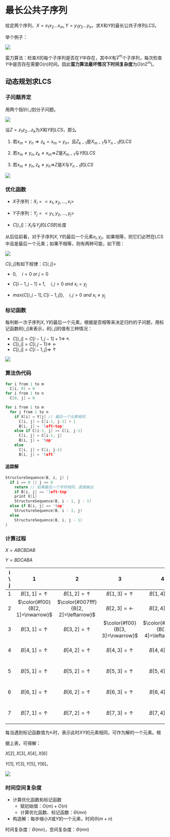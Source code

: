 # 最长公共子序列

给定两个序列，$X=x_1x_2\dots x_m, Y=y_1y_2\dots y_n$，求$X$和$Y$的最长公共子序列$LCS$。

举个例子：

![](http://rt9iekfji.hn-bkt.clouddn.com/008i3skNgy1gus6o90e0mj60ak03daa402.jpg)

蛮力算法：检查$X$的每个子序列是否在$Y$中存在，其中$X$有$2^m$个子序列，每次检查$Y$中是否存在需要O(n)时间。因此**蛮力算法最坏情况下时间复杂度**为$O(n2^m)$。

## 动态规划求LCS

### 子问题界定

用两个指针$i,j$划分子问题。

![](http://rt9iekfji.hn-bkt.clouddn.com/008i3skNgy1gusr722awrj6088049t8k02.jpg)

设$Z=z_1z_2\dots z_k$为$X$和$Y$的$LCS$，那么

1. 若$x_m=y_n \Rightarrow z_k=x_m=y_n$，且$Z_{k-1}$是$X_{m-1}$与$Y_{n-1}$的$LCS$
2. 若$x_m \ne y_n,z_k \ne x_m \Rightarrow$$Z$是$X_{m-1}$与$Y$的$LCS$

3. 若$x_m \ne y_n,z_k \ne y_n \Rightarrow$$Z$是$X$与$Y_{n-1}$的$LCS$

![](http://rt9iekfji.hn-bkt.clouddn.com/008i3skNgy1gusr6wz6k9j60r605kq3402.jpg)

### 优化函数

* $X$子序列：$X_i=<x_1,x_2,\dots,x_i>$

* $Y$子序列：$Y_j=<y_1,y_2,\dots,y_j>$

* $C[i,j]$：$X_i$与$Y_j$的$LCS$的长度

从后往前看，对于子序列$X,Y$的最后一个元素$x_i,y_j$，如果相等，则它们必然在LCS中且是最后一个元素；如果不相等，则有两种可能，如下图：

![](http://rt9iekfji.hn-bkt.clouddn.com/008i3skNgy1gusr6wz6k9j60r605kq3402.jpg)

$C[i,j]$有如下规律：$C[i,j]=$

* $0, \quad i=0 \ or \ j=0$

* $C[i-1,j-1]+1, \quad i,j > 0 \ and \ x_i=y_j$

* $max\{C[i,j-1], C[i-1,j]\}, \quad i,j>0 \ and \ x_i \ne y_j$

### 标记函数

每判断一次子序列$X,Y$的最后一个元素，根据是否相等来决定归约的子问题，用标记函数$B[i,j]$来表示，$B[i,j]$的值有三种情况：

* $C[i,j] = C[i-1,j-1]+1 \Rightarrow \ \nwarrow$
* $C[i,j]=C[i,j-1] \Rightarrow \ \leftarrow$
* $C[i,j]=C[i-1,j] \Rightarrow \ \uparrow$

![](http://rt9iekfji.hn-bkt.clouddn.com/008i3skNgy1gusr79lr42j6088049dfp02.jpg)

### 算法伪代码

```c
for i from 1 to m
  C[i, 0] = 0
for i from 1 to n
  C[0, j] = 0

for i from 1 to m
  for j from 1 to n
    if X[i] = Y[j] // 最后一个元素相同
      C[i, j] = C[i-1, j-1] + 1
      B[i, j] = 'left-top'
    else if C[i-1, j] >= C[i, j-1]
      C[i, j] = C[i-1, j]
      B[i, j] = 'top'
    else
      C[i, j] = C[i, j-1]
      B[i, j] = 'left'
```

#### 追踪解

```c
StructureSequence(B, i, j) {
  if i == 0 || j == 0
    return // 如果最后一个字符相同，直接输出
	if B[i, j] == 'left-top'
  	print X[i]
  	StructureSequence(B, i - 1, j - 1)
  else if B[i, j] == 'top'
    StructureSequence(B, i - 1, j)
  else
    StructureSequence(B, i, j - 1)
}
```

### 计算过程

$X=ABCBDAB$

$Y=BDCABA$

| i \ j |                 1                 |                   2                    |                 3                 |                   4                    |                  5                   |                  6                   |
| :---: | :-------------------------------: | :------------------------------------: | :-------------------------------: | :------------------------------------: | :----------------------------------: | :----------------------------------: |
|   1   |        $B[1, 1]= \uparrow$        |           $B[1, 2]=\uparrow$           |        $B[1, 3]=\uparrow$         |           $B[1, 4]=\nwarrow$           |         $B[1, 5]=\leftarrow$         |          $B[1, 6]=\nwarrow$          |
|   2   | $\color{#f00} {B[2, 1]=\nwarrow}$ | $\color{#007fff} {B[2, 2]=\leftarrow}$ |       $B[2, 3]=\leftarrow$        |           $B[2, 4]=\uparrow$           |          $B[2, 5]=\nwarrow$          |         $B[2, 6]=\leftarrow$         |
|   3   |        $B[3, 1]=\uparrow$         |           $B[3, 2]=\uparrow$           | $\color{#f00} {B[3, 3]=\nwarrow}$ | $\color{#007fff} {B[3, 4]=\leftarrow}$ |          $B[3, 5]=\uparrow$          |          $B[3, 6]=\uparrow$          |
|   4   |        $B[4, 1]=\uparrow$         |           $B[4, 2]=\uparrow$           |        $B[4, 3]=\uparrow$         |           $B[4, 4]=\uparrow$           |  $\color{#f00} {B[4, 5]=\nwarrow}$   |         $B[4, 6]=\leftarrow$         |
|   5   |        $B[5, 1]=\uparrow$         |           $B[5, 2]=\uparrow$           |        $B[5, 3]=\uparrow$         |           $B[5, 4]=\uparrow$           | $\color{#007fff} {B[5, 5]=\uparrow}$ |          $B[5, 6]=\uparrow$          |
|   6   |        $B[6, 1]=\uparrow$         |           $B[6, 2]=\uparrow$           |        $B[6, 3]=\uparrow$         |           $B[6, 4]=\nwarrow$           |          $B[6, 5]=\uparrow$          |   $\color{#f00}{B[6, 6]=\nwarrow}$   |
|   7   |        $B[7, 1]=\uparrow$         |           $B[7, 2]=\uparrow$           |        $B[7, 3]=\uparrow$         |           $B[7, 4]=\uparrow$           |          $B[7, 5]=\uparrow$          | $\color{#007fff} {B[7, 6]=\uparrow}$ |

每当遇到标记函数值为$\nwarrow$时，表示此时$XY$的元素相同，可作为解的一个元素。根

据上表，可得解：

$X[2], X[3], X[4], X[6]$

$Y[1], Y[3], Y[5], Y[6]$，

![](http://rt9iekfji.hn-bkt.clouddn.com/008i3skNgy1gus6o90e0mj60ak03daa402.jpg)

### 时间空间复杂度

* 计算优化函数和标记函数
  * 赋初始值：$O(m) + O(n)$
  * 计算优化函数、标记函数：$\Theta(mn)$
* 构造解：每步缩小$X$或$Y$的一个元素，时间$\Theta(m + n)$

时间复杂度：$\Theta(mn)$，空间复杂度：$\Theta(mn)$
